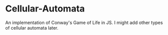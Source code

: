 # Cellular-Automata
An implementation of Conway's Game of Life in JS. I might add other types of cellular automata later. 
